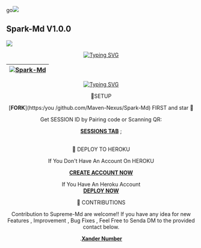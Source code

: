 go<a><img src='https://i.imgur.com/LyHic3i.gif'/></a>
## Spark-Md V1.0.0 
<a><img src='https://i.imgur.com/LyHic3i.gif'/></a>

<div align="center">
<a href="https://git.io/typing-svg"><img src="https://readme-typing-svg.demolab.com?font=Black+Ops+One&size=50&pause=1000&color=1BAFBAFF&center=true&width=910&height=100&lines=SPARK+MD;A+WHATSAPP+DEVICE; WHICH+IS+JUST+DEVELOPED" alt="Typing SVG" /></a>
  </p>
<div align="center">

| [![Spark-Md](https://telegra.ph/file/327ed42da2d4edad26f63.jpg?lenght=50width=50)](https://github.com/Spark-Md)|
|----|

<p align="center">
 <a href="https://git.io/typing-svg"><img src="http://readme-typing-svg.herokuapp.com?font=Fira+Code&pause=1000&width=435&lines=A+Simple+WHATSAPP+BOT+Made+with+%F0%9F%A4%8D;SPARK+MD" alt="Typing SVG" /></a>







🔗SETUP

[**FORK**](https:/you /github.com/Maven-Nexus/Spark-Md) FIRST and star 🌟 

Get SESSION ID by Pairing code or Scanning QR: 


[**SESSIONS TAB**](https://supresession-c8207054b6c5.herokuapp.com/) ; <br><br>         


🔗 DEPLOY TO HEROKU 

 
If You Don't Have An Account On HEROKU

[**CREATE ACCOUNT NOW**](https://id.heroku.com/login) 


If You Have An Heroku Account  
[**DEPLOY NOW**](https://dashboard.heroku.com/new?template=https://github.com/Maven-Nexus/Spark-Md) 


🔗 CONTRIBUTIONS

Contribution to Supreme-Md are welcome!! If you have any idea for new Features , Improvement , Bug Fixes , Feel Free to Senda DM to the provided contact below.

.[**Xander Number**](https://wa.me/2349024553612)


 






















































                                                           
                                                                                                                                                                                                                                                                                                                                                                                 
